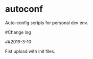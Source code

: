 # autoconf
Auto-config scripts for personal dev env.

#Change log

##2019-3-10

Fist upload with init files.

